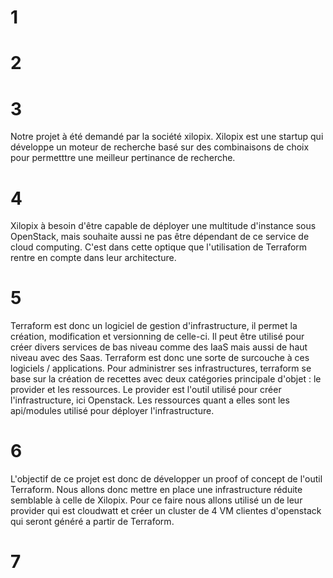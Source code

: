# 1
# 2
# 3 
Notre projet à été demandé par la société xilopix. Xilopix est une startup qui développe un moteur de recherche basé sur des combinaisons de choix pour permetttre une meilleur pertinance de recherche.

# 4 
Xilopix à besoin d'être capable de déployer une multitude d'instance sous OpenStack, mais souhaite aussi ne pas être dépendant de ce service de cloud computing. C'est dans cette optique que l'utilisation de Terraform rentre en compte dans leur architecture.

# 5
Terraform est donc un logiciel de gestion d'infrastructure, il permet la création, modification et versionning de celle-ci. Il peut être utilisé pour créer divers services de bas niveau comme des IaaS mais aussi de haut niveau avec des Saas.
Terraform est donc une sorte de surcouche à ces logiciels / applications. Pour administrer ses infrastructures, terraform se base sur la création de recettes avec deux catégories principale d'objet : le provider et les ressources. 
Le provider est l'outil utilisé pour créer l'infrastructure, ici Openstack.
Les ressources quant a elles sont les api/modules utilisé pour déployer l'infrastructure.

# 6
L'objectif de ce projet est donc de développer un proof of concept de l'outil Terraform. Nous allons donc mettre en place une infrastructure réduite semblable à celle de Xilopix. Pour ce faire nous allons utilisé un de leur provider qui est cloudwatt et créer un cluster de 4 VM clientes d'openstack qui seront généré a partir de Terraform.

# 7 